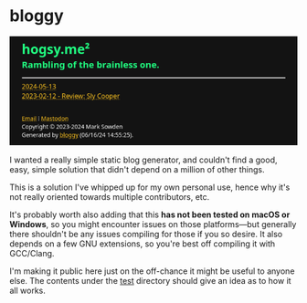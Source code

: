 # bloggy

![Preview](resources/preview.png)

I wanted a really simple static blog generator, and couldn't find a good, easy, simple solution that didn't depend on a million of other things. 

This is a solution I've whipped up for my own personal use, hence why it's not really oriented towards multiple contributors, etc.

It's probably worth also adding that this **has not been tested on macOS or Windows**, so you might encounter issues on those platforms—but generally there shouldn't be any issues compiling for those if you so desire. 
It also depends on a few GNU extensions, so you're best off compiling it with GCC/Clang.

I'm making it public here just on the off-chance it might be useful to anyone else.
The contents under the [test](test) directory should give an idea as to how it all works.
